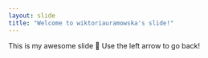 ```yaml
---
layout: slide
title: "Welcome to wiktoriauramowska's slide!"
---
```

This is my awesome slide :tada:
Use the left arrow to go back!
